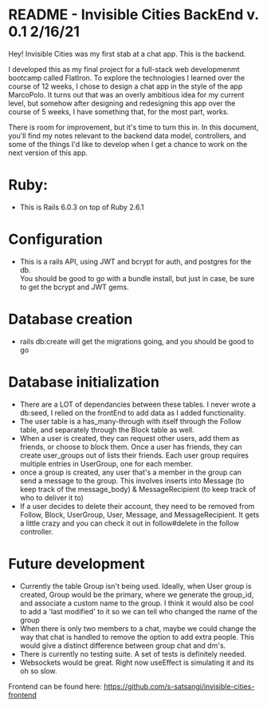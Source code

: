 # README - Invisible Cities BackEnd v. 0.1 2/16/21

Hey! Invisible Cities was my first stab at a chat app. This is the backend.

I developed this as my final project for a full-stack web developmenmt bootcamp called FlatIron. To explore the technologies I learned over the course of 12 weeks, I chose to design a chat app in the style of the app MarcoPolo. It turns out that was an overly ambitious idea for my current level, but somehow after designing and redesigning this app over the course of 5 weeks, I have something that, for the most part, works.

There is room for improvement, but it's time to turn this in. In this document, you'll find my notes relevant to the backend data model, controllers, and some of the things I'd like to develop when I get a chance to work on the next version of this app.

# Ruby:

- This is Rails 6.0.3 on top of Ruby 2.6.1

# Configuration

- This is a rails API, using JWT and bcrypt for auth, and postgres for the db.  
  You should be good to go with a bundle install, but just in case, be sure to get the bcrypt and JWT gems.

# Database creation

- rails db:create will get the migrations going, and you should be good to go

# Database initialization

- There are a LOT of dependancies between these tables. I never wrote a db:seed, I relied on the frontEnd to add data as I added functionality.
- The user table is a has_many-through with itself through the Follow table, and separately through the Block table as well.
- When a user is created, they can request other users, add them as friends, or choose to block them. Once a user has friends, they can create user_groups out of lists their friends. Each user group requires multiple entries in UserGroup, one for each member.
- once a group is created, any user that's a member in the group can send a message to the group. This involves inserts into Message (to keep track of the message_body) & MessageRecipient (to keep track of who to deliver it to)
- If a user decides to delete their account, they need to be removed from Follow, Block, UserGroup, User, Message, and MessageRecipient. It gets a little crazy and you can check it out in follow#delete in the follow controller.

# Future development

- Currently the table Group isn't being used. Ideally, when User group is created, Group would be the primary, where we generate the group_id, and associate a custom name to the group. I think it would also be cool to add a 'last modified' to it so we can tell who changed the name of the group
- When there is only two members to a chat, maybe we could change the way that chat is handled to remove the option to add extra people. This would give a distinct difference between group chat and dm's.
- There is currently no testing suite. A set of tests is definitely needed.
- Websockets would be great. Right now useEffect is simulating it and its oh so slow.

Frontend can be found here: https://github.com/s-satsangi/invisible-cities-frontend
